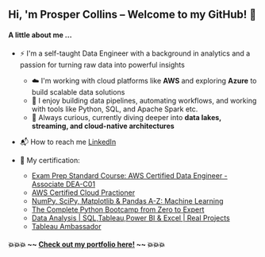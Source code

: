 ## Hi, 'm Prosper Collins – Welcome to my GitHub! 👋

#### A little about me ...

* ⚡ I'm a self-taught Data Engineer with a background in analytics and a passion for turning raw data into powerful insights  
  * ☁️ I'm working with cloud platforms like **AWS** and exploring **Azure** to build scalable data solutions  
  * 🔧 I enjoy building data pipelines, automating workflows, and working with tools like Python, SQL, and Apache Spark etc.
  * 🚀 Always curious, currently diving deeper into **data lakes, streaming, and cloud-native architectures**
* 📬 How to reach me [LinkedIn](https://www.linkedin.com/in/prosper-n-collins-919b9a191/)
* 📝 My certification:

  * [Exam Prep Standard Course: AWS Certified Data Engineer - Associate DEA-C01](https://drive.google.com/file/d/1SJDqV087r_VreGipmlhsWsAb4z6H82Ly/view?usp=sharing)
  * [AWS Certified Cloud Practioner
      ](https://www.credly.com/badges/0cce9f71-89fd-41f8-aae8-ed97df8e783d?source=linked_in_profile) 
  * [NumPy, SciPy, Matplotlib & Pandas A-Z: Machine Learning
      ](https://www.udemy.com/certificate/UC-12fee372-888d-4bdd-9947-7fcdcab0cb25/)
  * [The Complete Python Bootcamp from Zero to Expert
      ](https://www.udemy.com/certificate/UC-bfaf350d-6a2c-4d3a-9546-f8e4e664b759/) 
  * [Data Analysis | SQL,Tableau,Power BI & Excel | Real Projects
      ](https://www.udemy.com/certificate/UC-94f6e83e-b413-4047-bf31-74c6f973d8c9/) 
  * [Tableau Ambassador
      ](https://www.credly.com/badges/61f7bf0e-5649-49b2-b861-259c036c63f0/linked_in_profile)


#### 💥💥💥 ~~ [Check out my portfolio here!](https://github.com/kasyAnalyst/portfolio) ~~ 💥💥💥


